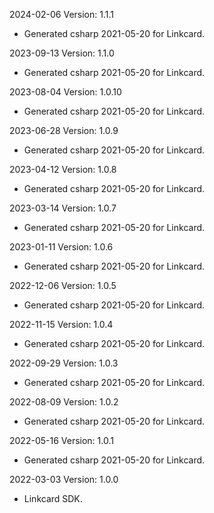 2024-02-06 Version: 1.1.1
- Generated csharp 2021-05-20 for Linkcard.

2023-09-13 Version: 1.1.0
- Generated csharp 2021-05-20 for Linkcard.

2023-08-04 Version: 1.0.10
- Generated csharp 2021-05-20 for Linkcard.

2023-06-28 Version: 1.0.9
- Generated csharp 2021-05-20 for Linkcard.

2023-04-12 Version: 1.0.8
- Generated csharp 2021-05-20 for Linkcard.

2023-03-14 Version: 1.0.7
- Generated csharp 2021-05-20 for Linkcard.

2023-01-11 Version: 1.0.6
- Generated csharp 2021-05-20 for Linkcard.

2022-12-06 Version: 1.0.5
- Generated csharp 2021-05-20 for Linkcard.

2022-11-15 Version: 1.0.4
- Generated csharp 2021-05-20 for Linkcard.

2022-09-29 Version: 1.0.3
- Generated csharp 2021-05-20 for Linkcard.

2022-08-09 Version: 1.0.2
- Generated csharp 2021-05-20 for Linkcard.

2022-05-16 Version: 1.0.1
- Generated csharp 2021-05-20 for Linkcard.

2022-03-03 Version: 1.0.0
- Linkcard SDK.

